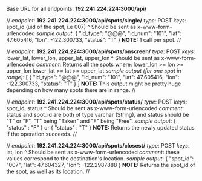 Base URL for all endpoints: **192.241.224.224:3000/api/**

//
*endpoint*: **192.241.224.224:3000/api/spots/single/**
*type*: POST
*keys*: spot_id (uid of the spot, i.e 007)
^ Should be sent as x-www-form-urlencoded
*sample output*:
    {
        "id_type": "@@@",
        "id_num": "101",
        "lat": 47.605416,
        "lon": -122.300733,
        "status": "T"
    }
**NOTE:** 1 call per spot.
//

//
*endpoint*: **192.241.224.224:3000/api/spots/onscreen/**
*type*: POST
*keys*: lower_lat, lower_lon, upper_lat, upper_lon
^ Should be sent as x-www-form-urlencoded
*comment*: Returns all the spots where:
lower_lon >= lon >= upper_lon
lower_lat >= lat >= upper_lat
*sample output (for one spot in range)*:
[
    {
        "id_type": "@@@",
        "id_num": "101",
        "lat": 47.605416,
        "lon": -122.300733,
        "status": "T"
    }
]
**NOTE:** This output might be pretty huge depending on how many spots there are in range.
//

//
*endpoint*: **192.241.224.224:3000/api/spots/status/**
*type*: POST
*keys*: spot_id, status
^ Should be sent as x-www-form-urlencoded
*comment*: status and spot_id are both of type varchar (String), and status
should be "T" or "F", "T" being "Taken" and "F" being "Free".
*sample output*:
    {
      "status" : "F"
    }
or
    {
      "status" : "T"
    }
**NOTE:** Returns the newly updated status if the operation succeeds.
//

//
*endpoint*: **192.241.224.224:3000/api/spots/closest/**
*type*: POST
*keys*: lat, lon
^ Should be sent as x-www-form-urlencoded
*comment*: these values correspond to the destination's location.
*sample output*:
  {
      "spot_id": "007",
      "lat": 47.604327,
      "lon": -122.2987888
  }
**NOTE:** Returns the spot_id of  the spot, as well as its location.
//
